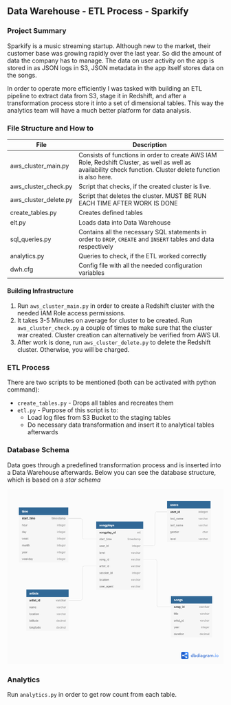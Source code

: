 ## Data Warehouse - ETL Process - Sparkify

### Project Summary

Sparkify is a music streaming startup. Although new to the market, their customer base was growing rapidly over the last year. So did the amount of data the company has to manage. The data on user activity on the app is stored in as JSON logs in S3, JSON metadata in the app itself stores data on the songs.

In order to operate more efficiently I was tasked with building an ETL pipeline to extract data from S3, stage it in Redshift, and after a transformation process store it into a set of dimensional tables. This way the analytics team will have a much better platform for data analysis. 

### File Structure and How to

| File                  | Description                                                  |
| --------------------- | ------------------------------------------------------------ |
| aws_cluster_main.py   | Consists of functions in order to create AWS IAM Role, Redshift Cluster, as well as well as availability check function. Cluster delete function is also here. |
| aws_cluster_check.py  | Script that checks, if the created cluster is live.          |
| aws_cluster_delete.py | Script that deletes the cluster. MUST BE RUN EACH TIME AFTER WORK IS DONE |
| create_tables.py      | Creates defined tables                                       |
| elt.py                | Loads data into Data Warehouse                               |
| sql_queries.py        | Contains all the necessary SQL statements in order to ```DROP```, ```CREATE``` and ```INSERT``` tables and data respectively |
| analytics.py          | Queries to check, if the ETL worked correctly                |
| dwh.cfg               | Config file with all the needed configuration variables      |

#### Building Infrastructure

1. Run ```aws_cluster_main.py``` in order to create a Redshift cluster with the needed IAM Role access permissions. 
2. It takes 3-5 Minutes on average for cluster to be created. Run ```aws_cluster_check.py``` a couple of times to make sure that the cluster war created. Cluster creation can alternatively be verified from AWS UI.
3. After work is done, run ```aws_cluster_delete.py``` to delete the Redshift cluster. Otherwise, you will be charged.

### ETL Process

There are two scripts to be mentioned (both can be activated with python command):

* ```create_tables.py``` - Drops all tables and recreates them
* ```etl.py``` - Purpose of this script is to:
  * Load log files from S3 Bucket to the staging tables
  * Do necessary data transformation and insert it to analytical tables afterwards 

### Database Schema

Data goes through a predefined transformation process and is inserted into a Data Warehouse afterwards. Below you can see the database structure, which is based on a *star schema*

![schema](schema.png)

### Analytics

Run ```analytics.py``` in order to get row count from each table.
